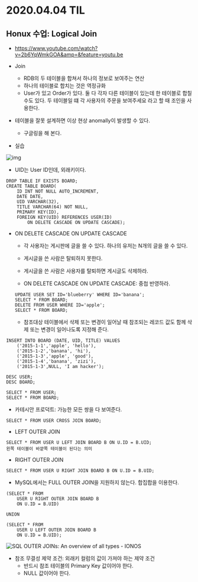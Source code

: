# 2020.04.04 TIL

## Honux 수업: Logical Join

* https://www.youtube.com/watch?v=2b6YqWmkGOA&amp=&feature=youtu.be

* Join
  * RDB의 두 테이블을 합쳐서 하나의 정보로 보여주는 연산
  * 하나의 테이블로 합치는 것은 역정규화
  * User가 있고 Order가 있다. 둘 다 각자 다른 테이블이 있는데 한 테이블로 합칠 수도 있다. 두 테이블일 떄 각 사용자의 주문을 보여주세요 라고 할 때 조인을 사용한다.
* 테이블을 잘못 설계하면 이상 현상 anomally이 발생할 수 있다.
  * 구글링을 해 본다.
* 실습

![img](http://public.codesquad.kr/honux/images/table1.png)

* UID는 User ID인데, 외래키이다.

```
DROP TABLE IF EXISTS BOARD;
CREATE TABLE BOARD(
	ID INT NOT NULL AUTO_INCREMENT,
	DATE DATE,
	UID VARCHAR(32),
	TITLE VARCHAR(64) NOT NULL,
	PRIMARY KEY(ID),
	FOREIGN KEY(UID) REFERENCES USER(ID)
        ON DELETE CASCADE ON UPDATE CASCADE);
```

* ON DELETE CASCADE ON UPDATE CASCADE

  * 각 사용자는 게시판에 글을 쓸 수 있다. 하나의 유저는 N개의 글을 쓸 수 있다.
  * 게시글을 쓴 사람은 탈퇴하지 못한다.
  * 게시글을 쓴 사람은 사용자를 탈퇴하면 게시글도 삭제하라.

  * ON DELETE CASCADE ON UPDATE CASCADE: 중첩 반영하라.

  ```
  UPDATE USER SET ID='blueberry' WHERE ID='banana';
  SELECT * FROM BOARD;
  DELETE FROM USER WHERE ID='apple';
  SELECT * FROM BOARD;
  ```

  * 참조대상 테이블에서 삭제 또는 변경이 일어날 때 참조되는 레코드 값도 함께 삭제 또는 변경이 일어나도록 지정해 준다.

```
INSERT INTO BOARD (DATE, UID, TITLE) VALUES
	('2015-1-1','apple', 'hello'),
	('2015-1-2','banana', 'hi'),
	('2015-1-3','apple', 'good'),
	('2015-1-4','banana', 'zizi'),
	('2015-1-3',NULL, 'I am hacker');

DESC USER;
DESC BOARD;

SELECT * FROM USER;
SELECT * FROM BOARD;
```

* 카테시안 프로덕트: 가능한 모든 쌍을 다 보여준다.

```
SELECT * FROM USER CROSS JOIN BOARD;
```

* LEFT OUTER JOIN

```
SELECT * FROM USER U LEFT JOIN BOARD B ON U.ID = B.UID;
왼쪽 테이블이 바깥쪽 테이블이 된다는 의미
```

* RIGHT OUTER JOIN

```
SELECT * FROM USER U RIGHT JOIN BOARD B ON U.ID = B.UID;
```

* MySQL에서는 FULL OUTER JOIN을 지원하지 않는다. 합집합을 이용한다.

```
(SELECT * FROM 
	USER U RIGHT OUTER JOIN BOARD B
	ON U.ID = B.UID)
	
UNION

(SELECT * FROM 
	USER U LEFT OUTER JOIN BOARD B
	ON U.ID = B.UID);
```

![SQL OUTER JOINs: An overview of all types - IONOS](https://www.ionos.com/digitalguide/fileadmin/DigitalGuide/Screenshots_2018/Outer-Join.jpg)

* 참조 무결성 제약 조건: 외래키 컬럼의 값이 가져야 하는 제약 조건
  * 반드시 참조 테이블의 Primary Key 값이어야 한다.
  * NULL 값이어야 한다.